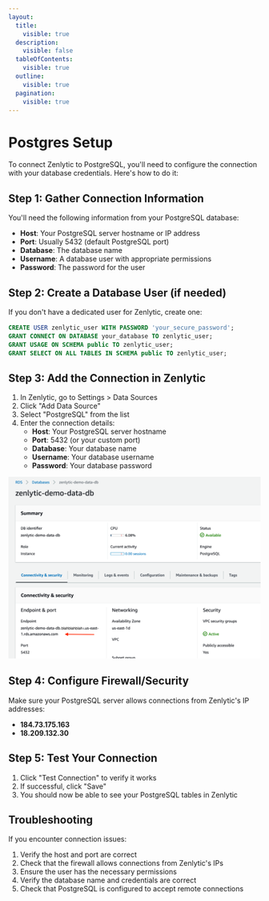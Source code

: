 ```yaml
---
layout:
  title:
    visible: true
  description:
    visible: false
  tableOfContents:
    visible: true
  outline:
    visible: true
  pagination:
    visible: true
---
```


# Postgres Setup

To connect Zenlytic to PostgreSQL, you'll need to configure the connection with your database credentials. Here's how to do it:

## Step 1: Gather Connection Information

You'll need the following information from your PostgreSQL database:

* **Host**: Your PostgreSQL server hostname or IP address
* **Port**: Usually 5432 (default PostgreSQL port)
* **Database**: The database name
* **Username**: A database user with appropriate permissions
* **Password**: The password for the user

## Step 2: Create a Database User (if needed)

If you don't have a dedicated user for Zenlytic, create one:

```sql
CREATE USER zenlytic_user WITH PASSWORD 'your_secure_password';
GRANT CONNECT ON DATABASE your_database TO zenlytic_user;
GRANT USAGE ON SCHEMA public TO zenlytic_user;
GRANT SELECT ON ALL TABLES IN SCHEMA public TO zenlytic_user;
```

## Step 3: Add the Connection in Zenlytic

1. In Zenlytic, go to Settings > Data Sources
2. Click "Add Data Source"
3. Select "PostgreSQL" from the list
4. Enter the connection details:
   * **Host**: Your PostgreSQL server hostname
   * **Port**: 5432 (or your custom port)
   * **Database**: Your database name
   * **Username**: Your database username
   * **Password**: Your database password

![Postgres Setup 1](../assets/7_data_sources/postgres-setup-1.png)

## Step 4: Configure Firewall/Security

Make sure your PostgreSQL server allows connections from Zenlytic's IP addresses:

* **184.73.175.163**
* **18.209.132.30**

## Step 5: Test Your Connection

1. Click "Test Connection" to verify it works
2. If successful, click "Save"
3. You should now be able to see your PostgreSQL tables in Zenlytic

## Troubleshooting

If you encounter connection issues:

1. Verify the host and port are correct
2. Check that the firewall allows connections from Zenlytic's IPs
3. Ensure the user has the necessary permissions
4. Verify the database name and credentials are correct
5. Check that PostgreSQL is configured to accept remote connections
